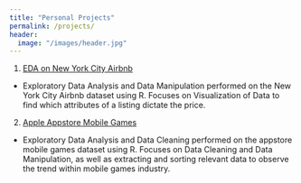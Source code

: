 ```yaml
---
title: "Personal Projects"
permalink: /projects/
header:
  image: "/images/header.jpg"
---
```


1. [EDA on New York City Airbnb](https://junsu-ku.github.io/NYC-Airbnb-EDA-in-R/)
- Exploratory Data Analysis and Data Manipulation performed on the New York City Airbnb dataset using R. Focuses on Visualization of Data to find which attributes of a listing dictate the price.

2. [Apple Appstore Mobile Games](https://junsu-ku.github.io/17K-Mobile-Strategy-Games/)
- Exploratory Data Analysis and Data Cleaning performed on the appstore mobile games dataset using R. Focuses on Data Cleaning and Data Manipulation, as well as extracting and sorting relevant data to observe the trend within mobile games industry.

